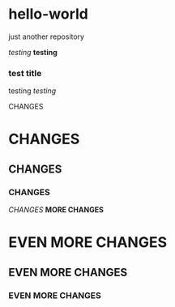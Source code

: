 # hello-world
just another repository

*testing*
**testing**

### test title

testing
*testing*

CHANGES
# CHANGES
## CHANGES
### CHANGES
*CHANGES*
**MORE CHANGES**

# EVEN MORE CHANGES
## EVEN MORE CHANGES
### EVEN MORE CHANGES
